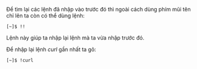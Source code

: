 Để tìm lại các lệnh đã nhập vào trước đó thì ngoài cách dùng phím mũi tên chỉ lên ta còn có thể dùng lệnh:

```
[~]$ !!
```

Lệnh này giúp ta nhập lại lệnh mà ta vừa nhập trước đó.

Để nhập lại lệnh _curl_ gần nhất ta gõ:

```
[~]$ !curl
```




